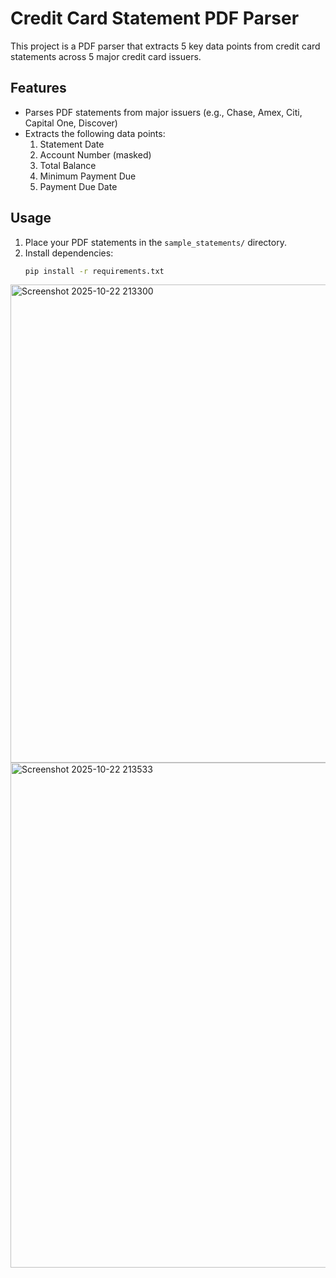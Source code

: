 # Credit Card Statement PDF Parser

This project is a PDF parser that extracts 5 key data points from credit card statements across 5 major credit card issuers.

## Features

- Parses PDF statements from major issuers (e.g., Chase, Amex, Citi, Capital One, Discover)
- Extracts the following data points:
  1. Statement Date
  2. Account Number (masked)
  3. Total Balance
  4. Minimum Payment Due
  5. Payment Due Date

## Usage

1. Place your PDF statements in the `sample_statements/` directory.
2. Install dependencies:
   ```bash
   pip install -r requirements.txt


<img width="1900" height="765" alt="Screenshot 2025-10-22 213300" src="https://github.com/user-attachments/assets/e58e5491-eb94-4d64-a680-0ebd402719e7" />
<img width="1268" height="808" alt="Screenshot 2025-10-22 213533" src="https://github.com/user-attachments/assets/c348925c-41ba-4084-916f-87ee84334175" />
